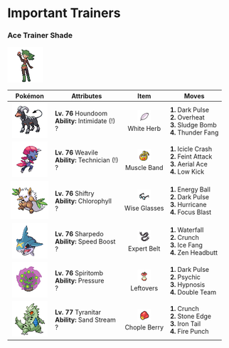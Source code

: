 # Important Trainers

### Ace Trainer Shade

![Ace Trainer Shade](../../assets/trainers/ace_trainer.png)

| Pokémon | Attributes | Item | Moves |
|:-------:|------------|:----:|-------|
| ![Houndoom](../../assets/sprites/houndoom/front.gif) | **Lv. 76** Houndoom<br>**Ability:** <span class="tooltip" title="Lowers the foe’s Attack stat.">Intimidate (!)</span><br>? | ![White Herb](../../assets/items/white_herb.png "White Herb")<br><span class="tooltip" title="An item to be held by a Pokémon. It restores any lowered stat in battle. It can be used only once.">White Herb</span> | **1.** Dark Pulse<br>**2.** Overheat<br>**3.** Sludge Bomb<br>**4.** Thunder Fang |
| ![Weavile](../../assets/sprites/weavile/front.gif) | **Lv. 76** Weavile<br>**Ability:** <span class="tooltip" title="Powers up the Pokémon’s weaker moves.">Technician (!)</span><br>? | ![Muscle Band](../../assets/items/muscle_band.png "Muscle Band")<br><span class="tooltip" title="An item to be held by a Pokémon. It is a headband that slightly boosts the power of physical moves.">Muscle Band</span> | **1.** Icicle Crash<br>**2.** Feint Attack<br>**3.** Aerial Ace<br>**4.** Low Kick |
| ![Shiftry](../../assets/sprites/shiftry/front.gif) | **Lv. 76** Shiftry<br>**Ability:** <span class="tooltip" title="Boosts the Pokémon’s Speed in sunshine.">Chlorophyll</span><br>? | ![Wise Glasses](../../assets/items/wise_glasses.png "Wise Glasses")<br><span class="tooltip" title="An item to be held by a Pokémon. It is a thick pair of glasses that slightly boosts the power of special moves.">Wise Glasses</span> | **1.** Energy Ball<br>**2.** Dark Pulse<br>**3.** Hurricane<br>**4.** Focus Blast |
| ![Sharpedo](../../assets/sprites/sharpedo/front.gif) | **Lv. 76** Sharpedo<br>**Ability:** <span class="tooltip" title="The Pokémon’s Speed stat is gradually boosted.">Speed Boost</span><br>? | ![Expert Belt](../../assets/items/expert_belt.png "Expert Belt")<br><span class="tooltip" title="An item to be held by a Pokémon. It is a well-worn belt that slightly boosts the power of supereffective moves.">Expert Belt</span> | **1.** Waterfall<br>**2.** Crunch<br>**3.** Ice Fang<br>**4.** Zen Headbutt |
| ![Spiritomb](../../assets/sprites/spiritomb/front.gif) | **Lv. 76** Spiritomb<br>**Ability:** <span class="tooltip" title="The Pokémon raises the foe’s PP usage.">Pressure</span><br>? | ![Leftovers](../../assets/items/leftovers.png "Leftovers")<br><span class="tooltip" title="An item to be held by a Pokémon. The holder’s HP is gradually restored during battle.">Leftovers</span> | **1.** Dark Pulse<br>**2.** Psychic<br>**3.** Hypnosis<br>**4.** Double Team |
| ![Tyranitar](../../assets/sprites/tyranitar/front.gif) | **Lv. 77** Tyranitar<br>**Ability:** <span class="tooltip" title="The Pokémon summons a sandstorm in battle.">Sand Stream</span><br>? | ![Chople Berry](../../assets/items/chople_berry.png "Chople Berry")<br><span class="tooltip" title="A Poffin ingredient. If held by a Pokémon, it weakens a foe’s supereffective Fighting-type attack.">Chople Berry</span> | **1.** Crunch<br>**2.** Stone Edge<br>**3.** Iron Tail<br>**4.** Fire Punch |


